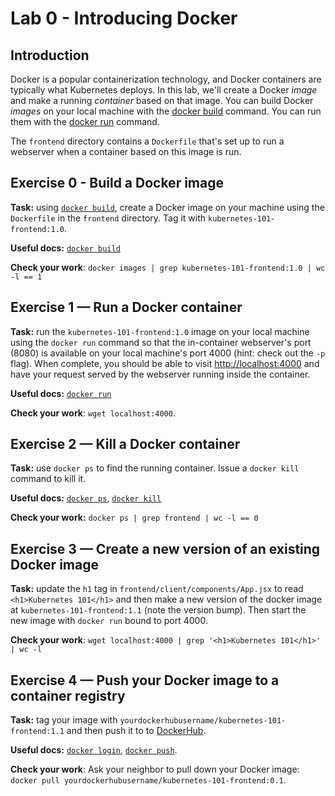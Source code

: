 # Lab 0 - Introducing Docker

## Introduction

Docker is a popular containerization technology, and Docker containers are typically what Kubernetes deploys. In this lab, we'll create a Docker *image* and make a running *container* based on that image. You can build Docker _images_ on your local machine with the [docker build](https://docs.docker.com/engine/reference/commandline/build/) command. You can run them with the [docker run](https://docs.docker.com/engine/reference/run/) command.

The `frontend` directory contains a `Dockerfile` that's set up to run a webserver when a container based on this image is run.

## Exercise 0 - Build a Docker image

**Task:** using [`docker build`](https://docs.docker.com/engine/reference/commandline/build/), create a Docker image on your machine using the `Dockerfile` in the `frontend` directory. Tag it with `kubernetes-101-frontend:1.0`.

**Useful docs:** [`docker build`](https://docs.docker.com/engine/reference/commandline/build/)

**Check your work**: `docker images | grep kubernetes-101-frontend:1.0 | wc -l == 1`

## Exercise 1 — Run a Docker container

**Task:** run the `kubernetes-101-frontend:1.0` image on your local machine using the `docker run` command so that the in-container webserver's port (8080) is available on your local machine's port 4000 (hint: check out the `-p` flag). When complete, you should be able to visit [http://localhost:4000](http://localhost:4000) and have your request served by the webserver running inside the container.

**Useful docs:** [`docker run`](https://docs.docker.com/engine/reference/run/)

**Check your work**: `wget localhost:4000`.

## Exercise 2 — Kill a Docker container

**Task:** use `docker ps` to find the running container. Issue a `docker kill` command to kill it.

**Useful docs:** [`docker ps`](https://docs.docker.com/engine/reference/commandline/ps/), [`docker kill`](https://docs.docker.com/engine/reference/commandline/kill/)

**Check your work:** `docker ps | grep frontend | wc -l == 0` 

## Exercise 3 — Create a new version of an existing Docker image

**Task:** update the `h1` tag in `frontend/client/components/App.jsx` to read `<h1>Kubernetes 101</h1>` and then make a new version of the docker image at `kubernetes-101-frontend:1.1` (note the version bump). Then start the new image with `docker run` bound to port 4000.

**Check your work**: `wget localhost:4000 | grep '<h1>Kubernetes 101</h1>' | wc -l`

## Exercise 4 — Push your Docker image to a container registry

**Task:** tag your image with `yourdockerhubusername/kubernetes-101-frontend:1.1` and then push it to to [DockerHub](https://hub.docker.com/).

**Useful docs:** [`docker login`](https://docs.docker.com/engine/reference/commandline/login/), [`docker push`](https://docs.docker.com/engine/reference/commandline/push/).

**Check your work**: Ask your neighbor to pull down your Docker image: `docker pull yourdockerhubusername/kubernetes-101-frontend:0.1`.


